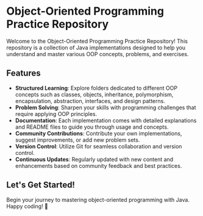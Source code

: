 # Object-Oriented Programming Practice Repository

Welcome to the Object-Oriented Programming Practice Repository! This repository is a collection of Java implementations designed to help you understand and master various OOP concepts, problems, and exercises.

## Features

- **Structured Learning**: Explore folders dedicated to different OOP concepts such as classes, objects, inheritance, polymorphism, encapsulation, abstraction, interfaces, and design patterns.
- **Problem Solving**: Sharpen your skills with programming challenges that require applying OOP principles.
- **Documentation**: Each implementation comes with detailed explanations and README files to guide you through usage and concepts.
- **Community Contributions**: Contribute your own implementations, suggest improvements, or add new problem sets.
- **Version Control**: Utilize Git for seamless collaboration and version control.
- **Continuous Updates**: Regularly updated with new content and enhancements based on community feedback and best practices.

## Let's Get Started!

Begin your journey to mastering object-oriented programming with Java. Happy coding! 🚀